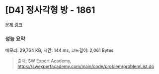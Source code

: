 # [D4] 정사각형 방 - 1861 

[문제 링크](https://swexpertacademy.com/main/code/problem/problemDetail.do?contestProbId=AV5LtJYKDzsDFAXc) 

### 성능 요약

메모리: 29,764 KB, 시간: 144 ms, 코드길이: 2,061 Bytes



> 출처: SW Expert Academy, https://swexpertacademy.com/main/code/problem/problemList.do